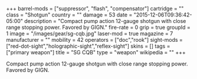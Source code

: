 +++
barrel-mods = ["suppressor", "flash", "compensator"]
cartridge = ""
class = "Shotgun"
country = ""
damage = 53
date = "2015-12-06T09:36:42-05:00"
description = "Compact pump action 12-gauge shotgun with close range stopping power. Favored by GIGN."
fire-rate = 0
grip = true
groupId = 1
image = "/images/gear/sg-cqb.jpg"
laser-mod = true
magazine = 7
manufacturer = ""
mobility = 42
operators = ["doc","rook"]
sight-mods = ["red-dot-sight","holographic-sight","reflex-sight"]
skins = []
tags = ["primary weapon"]
title = "SG CQB"
type = "weapon"
wikipedia = ""
+++

Compact pump action 12-gauge shotgun with close range stopping power. Favored by GIGN.

